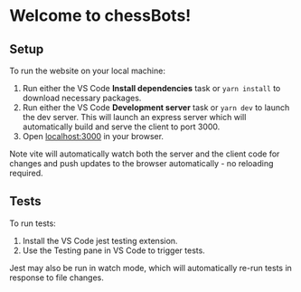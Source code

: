 # Welcome to chessBots!

## Setup

To run the website on your local machine:

1. Run either the VS Code **Install dependencies** task or `yarn install` to download necessary packages.
2. Run either the VS Code **Development server** task or `yarn dev` to launch the dev server. This will launch an express server which will automatically build and serve the client to port 3000.
3. Open [localhost:3000](http:/localhost:3000) in your browser.

Note vite will automatically watch both the server and the client code for changes and push updates to the browser automatically - no reloading required.

## Tests

To run tests:

1. Install the VS Code jest testing extension.
2. Use the Testing pane in VS Code to trigger tests.

Jest may also be run in watch mode, which will automatically re-run tests in response to file changes.
